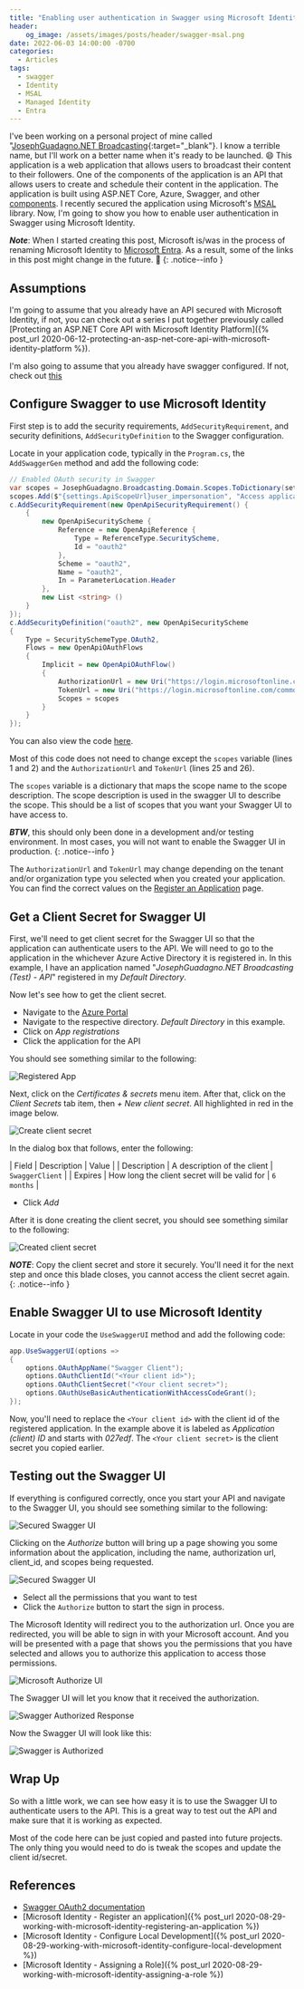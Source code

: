 ```yaml
---
title: "Enabling user authentication in Swagger using Microsoft Identity"
header:
    og_image: /assets/images/posts/header/swagger-msal.png
date: 2022-06-03 14:00:00 -0700
categories:
  - Articles
tags:
  - swagger
  - Identity
  - MSAL
  - Managed Identity
  - Entra
---
```


I've been working on a personal project of mine called "[JosephGuadagno.NET Broadcasting](https://github.com/jguadagno/jjgnet-broadcast){:target="_blank"}. I know a terrible name, but I'll work on a better name when it's ready to be launched. :smile: This application is a web application that allows users to broadcast their content to their followers. One of the components of the application is an API that allows users to create and schedule their content in the application. The application is built using ASP.NET Core, Azure, Swagger, and other [components](https://github.com/jguadagno/jjgnet-broadcast/blob/main/infrastructure-needs.md). I recently secured the application using Microsoft's [MSAL](https://docs.microsoft.com/en-us/azure/active-directory-b2c/msal-overview?WT.mc_id=AZ-MVP-4024623) library. Now, I'm going to show you how to enable user authentication in Swagger using Microsoft Identity.

***Note***: When I started creating this post, Microsoft is/was in the process of renaming Microsoft Identity to [Microsoft Entra](https://www.microsoft.com/en-us/security/business/microsoft-entra). As a result, some of the links in this post might change in the future. :slightly_frowning_face:
{: .notice--info }

## Assumptions

I'm going to assume that you already have an API secured with Microsoft Identity, if not, you can check out a series I put together previously called [Protecting an ASP.NET Core API with Microsoft Identity Platform]({% post_url 2020-06-12-protecting-an-asp-net-core-api-with-microsoft-identity-platform %}).

I'm also going to assume that you already have swagger configured. If not, check out [this](https://docs.microsoft.com/en-us/aspnet/core/tutorials/web-api-help-pages-using-swagger?view=aspnetcore-6.0&WT.mc_id=AZ-MVP-4024623)

## Configure Swagger to use Microsoft Identity

First step is to add the security requirements, `AddSecurityRequirement`, and security definitions, `AddSecurityDefinition` to the Swagger configuration.

Locate in your application code, typically in the `Program.cs`, the `AddSwaggerGen` method and add the following code:

```csharp
// Enabled OAuth security in Swagger
var scopes = JosephGuadagno.Broadcasting.Domain.Scopes.ToDictionary(settings.ApiScopeUrl);
scopes.Add($"{settings.ApiScopeUrl}user_impersonation", "Access application on user behalf");
c.AddSecurityRequirement(new OpenApiSecurityRequirement() {  
    {  
        new OpenApiSecurityScheme {  
            Reference = new OpenApiReference {  
                Type = ReferenceType.SecurityScheme,  
                Id = "oauth2"  
            },  
            Scheme = "oauth2",  
            Name = "oauth2",  
            In = ParameterLocation.Header  
        },  
        new List <string> ()  
    }  
});   
c.AddSecurityDefinition("oauth2", new OpenApiSecurityScheme
{
    Type = SecuritySchemeType.OAuth2,
    Flows = new OpenApiOAuthFlows
    {
        Implicit = new OpenApiOAuthFlow()
        {
            AuthorizationUrl = new Uri("https://login.microsoftonline.com/common/oauth2/v2.0/authorize"),
            TokenUrl = new Uri("https://login.microsoftonline.com/common/common/v2.0/token"),
            Scopes = scopes
        }
    }
});
```

You can also view the code [here](https://github.com/jguadagno/jjgnet-broadcast/blob/d9648a049b172cd600dcfb8a5847ff6e852ddbc9/src/JosephGuadagno.Broadcasting.Api/Program.cs#L62-L92).

Most of this code does not need to change except the `scopes` variable (lines 1 and 2) and the `AuthorizationUrl` and `TokenUrl` (lines 25 and 26).

The `scopes` variable is a dictionary that maps the scope name to the scope description. The scope description is used in the swagger UI to describe the scope.  This should be a list of scopes that you want your Swagger UI to have access to.  

***BTW***, this should only been done in a development and/or testing environment.  In most cases, you will not want to enable the Swagger UI in production.
{: .notice--info }

The `AuthorizationUrl` and `TokenUrl` may change depending on the tenant and/or organization type you selected when you created your application.  You can find the correct values on the [Register an Application](https://docs.microsoft.com/en-us/azure/active-directory/develop/quickstart-register-app#register-an-application?WT.mc_id=AZ-MVP-4024623) page.

## Get a Client Secret for Swagger UI

First, we'll need to get client secret for the Swagger UI so that the application can authenticate users to the API. We will need to go to the application in the whichever Azure Active Directory it is registered in.  In this example, I have an application named "*JosephGuadagno.NET Broadcasting (Test) - API*" registered in my *Default Directory*.

Now let's see how to get the client secret.

- Navigate to the [Azure Portal](https://portal.azure.com)
- Navigate to the respective directory. *Default Directory* in this example.
- Click on *App registrations*
- Click the application for the API

You should see something similar to the following:

![Registered App](/assets/images/posts/swagger-msal-registered-app.png)

Next, click on the *Certificates & secrets* menu item. After that, click on the *Client Secrets* tab item, then *+ New client secret*. All highlighted in red in the image below.

![Create client secret](/assets/images/posts/swagger-msal-create-client-secret.png)

In the dialog box that follows, enter the following:

| Field | Description | Value |
| Description | A description of the client | `SwaggerClient` |
| Expires | How long the client secret will be valid for | `6 months` |

- Click *Add*

After it is done creating the client secret, you should see something similar to the following:

![Created client secret](/assets/images/posts/swagger-msal-create-client-secret-created.png)

***NOTE***: Copy the client secret and store it securely. You'll need it for the next step and once this blade closes, you cannot access the client secret again.
{: .notice--info }

## Enable Swagger UI to use Microsoft Identity

Locate in your code the `UseSwaggerUI` method and add the following code:

```csharp
app.UseSwaggerUI(options =>
{
    options.OAuthAppName("Swagger Client");
    options.OAuthClientId("<Your client id>");
    options.OAuthClientSecret("<Your client secret>");
    options.OAuthUseBasicAuthenticationWithAccessCodeGrant();
});
```

Now, you'll need to replace the `<Your client id>` with the client id of the registered application. In the example above it is labeled as *Application (client) ID* and starts with *027edf*.  The `<Your client secret>` is the client secret you copied earlier.

## Testing out the Swagger UI

If everything is configured correctly, once you start your API and navigate to the Swagger UI, you should see something similar to the following:

![Secured Swagger UI](/assets/images/posts/swagger-msal-secured-swagger-ui.png)

Clicking on the *Authorize* button will bring up a page showing you some information about the application, including the name, authorization url, client_id, and scopes being requested.  

![Secured Swagger UI](/assets/images/posts/swagger-msal-available-authorizations.png)

- Select all the permissions that you want to test
- Click the `Authorize` button to start the sign in process.

The Microsoft Identity will redirect you to the authorization url.  Once you are redirected, you will be able to sign in with your Microsoft account. And you will be presented with a page that shows you the permissions that you have selected and allows you to authorize this application to access those permissions.

![Microsoft Authorize UI](/assets/images/posts/swagger-msal-microsoft-authorize-ui.png)

The Swagger UI will let you know that it received the authorization.

![Swagger Authorized Response](/assets/images/posts/swagger-msal-swagger-authorized-response.png)

Now the Swagger UI will look like this:

![Swagger is Authorized](/assets/images/posts/swagger-msal-swagger-is-authorized.png)

## Wrap Up

So with a little work, we can see how easy it is to use the Swagger UI to authenticate users to the API. This is a great way to test out the API and make sure that it is working as expected.

Most of the code here can be just copied and pasted into future projects.  The only thing you would need to do is tweak the scopes and update the client id/secret.

## References

- [Swagger OAuth2 documentation](https://swagger.io/docs/specification/authentication/oauth2)
- [Microsoft Identity - Register an application]({% post_url 2020-08-29-working-with-microsoft-identity-registering-an-application %})
- [Microsoft Identity - Configure Local Development]({% post_url 2020-08-29-working-with-microsoft-identity-configure-local-development %})
- [Microsoft Identity - Assigning a Role]({% post_url 2020-08-29-working-with-microsoft-identity-assigning-a-role %})
